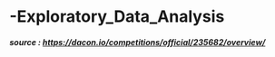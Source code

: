 # -Exploratory_Data_Analysis



##### source : https://dacon.io/competitions/official/235682/overview/
